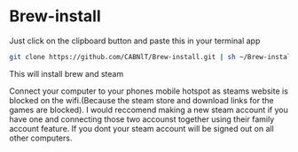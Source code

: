 # Brew-install

Just click on the clipboard button and paste this in your terminal app 
```bash
git clone https://github.com/CABNlT/Brew-install.git | sh ~/Brew-install/install_homebrew.sh
```
This will install brew and steam

Connect your computer to your phones mobile hotspot as steams website is blocked on the wifi.(Because the steam store and download links for the games are blocked). I would reccomend making a new steam account if you have one and connecting those two accounst together using their family account feature. If you dont your steam account will be signed out on all other computers.
